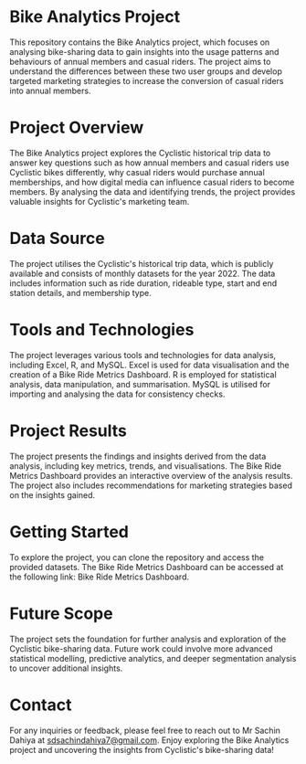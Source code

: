 # Bike Analytics Project
This repository contains the Bike Analytics project, which focuses on analysing bike-sharing data to gain insights into the usage patterns and behaviours of annual members and casual riders. The project aims to understand the differences between these two user groups and develop targeted marketing strategies to increase the conversion of casual riders into annual members.

# Project Overview
The Bike Analytics project explores the Cyclistic historical trip data to answer key questions such as how annual members and casual riders use Cyclistic bikes differently, why casual riders would purchase annual memberships, and how digital media can influence casual riders to become members. By analysing the data and identifying trends, the project provides valuable insights for Cyclistic's marketing team.

# Data Source
The project utilises the Cyclistic's historical trip data, which is publicly available and consists of monthly datasets for the year 2022. The data includes information such as ride duration, rideable type, start and end station details, and membership type.

# Tools and Technologies
The project leverages various tools and technologies for data analysis, including Excel, R, and MySQL. Excel is used for data visualisation and the creation of a Bike Ride Metrics Dashboard. R is employed for statistical analysis, data manipulation, and summarisation. MySQL is utilised for importing and analysing the data for consistency checks.

# Project Results
The project presents the findings and insights derived from the data analysis, including key metrics, trends, and visualisations. The Bike Ride Metrics Dashboard provides an interactive overview of the analysis results. The project also includes recommendations for marketing strategies based on the insights gained.

# Getting Started
To explore the project, you can clone the repository and access the provided datasets. The Bike Ride Metrics Dashboard can be accessed at the following link: Bike Ride Metrics Dashboard. 
# Future Scope
The project sets the foundation for further analysis and exploration of the Cyclistic bike-sharing data. Future work could involve more advanced statistical modelling, predictive analytics, and deeper segmentation analysis to uncover additional insights.

# Contact
For any inquiries or feedback, please feel free to reach out to Mr Sachin Dahiya at sdsachindahiya7@gmail.com.
Enjoy exploring the Bike Analytics project and uncovering the insights from Cyclistic's bike-sharing data!
